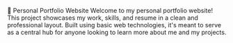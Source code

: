 💼 Personal Portfolio Website
Welcome to my personal portfolio website! This project showcases my work, skills, and resume in a clean and professional layout. Built using basic web technologies, it's meant to serve as a central hub for anyone looking to learn more about me and my projects.
